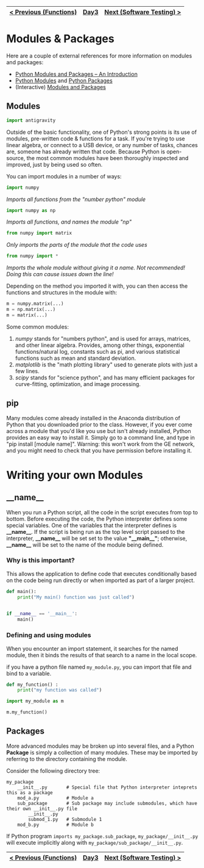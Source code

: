 |[< Previous (Functions)](Functions.md) | [Day3](../README.md)| [Next (Software Testing) >](Testing.md) |
|----|----|----|
# Modules & Packages
Here are a couple of external references for more information on modules and packages:
- [Python Modules and Packages – An Introduction](https://realpython.com/python-modules-packages/)
- [Python Modules](https://www.programiz.com/python-programming/modules) and [Python Packages](https://www.programiz.com/python-programming/package)
- (Interactive) [Modules and Packages](https://www.learnpython.org/en/Modules_and_Packages)


## Modules
```python
import antigravity
```

Outside of the basic functionality, one of Python's strong points is its use of modules,
pre-written code & functions for a task. If you're trying to use linear algebra, or
connect to a USB device, or any number of tasks, chances are, someone has already written
that code. Because Python is open-source, the most common modules have been thoroughly
inspected and improved, just by being used so often.

 You can import modules in a number of ways:

```python
import numpy
```
_Imports all functions from the "number python" module_

```python
import numpy as np
```
_Imports all functions, and names the module "np"_

```python
from numpy import matrix
```
_Only imports the parts of the module that the code uses_
    
```python
from numpy import *
```
_Imports the whole module without giving it a name. *Not recommended!* Doing this can
cause issues down the line!_
    
Depending on the method you imported it with, you can then access the functions and
structures in the module with:

```python
m = numpy.matrix(...)
m = np.matrix(...)
m = matrix(...)
```

Some common modules:
1. _numpy_ stands for "numbers python", and is used for arrays, matrices, and other
linear algebra. Provides, among other things, exponential functions/natural log, 
constants such as pi, and various statistical functions such as mean and standard
deviation.
2. _matplotlib_ is the "math plotting library" used to generate plots with just a few lines.
3. _scipy_ stands for "science python", and has many efficient packages for
curve-fitting, optimization, and image processing.

## pip

Many modules come already installed in the Anaconda distribution of Python that you
downloaded prior to the class. However, if you ever come across a module that you'd
like you use but isn't already installed, Python provides an easy way to install it.
Simply go to a command line, and type in "pip install [module name]". Warning: this
won't work from the GE network, and you might need to check that you have permission
before installing it.

# Writing your own Modules

## \_\_name\_\_

When you run a Python script, all the code in the script executes from top to bottom.
Before executing the code, the Python interpreter defines some special variables.
One of the variables that the interpreter defines is **\_\_name\_\_**. If the script
is being run as the top level script passed to the interpreter, **\_\_name\_\_** will 
be set set to the value **"\_\_main\_\_"**; otherwise, **\_\_name\_\_** will be set to the 
name of the module being defined.


### Why is this important?

This allows the application to define code that executes conditionally based on the
code being run directly or when imported as part of a larger project.

```python
def main():
    print("My main() function was just called")
    

if __name__ == '__main__':
    main()
```


### Defining and using modules

When you encounter an import statement, it searches for the named module, then it binds the results of that 
search to a name in the local scope.

if you have a python file named `my_module.py`, you can import that file and bind to a variable.
```python
def my_function() :
    print("my function was called")
```
```python
import my_module as m

m.my_function()
```

## Packages

More advanced modules may be broken up into several files, and a Python **Package** is simply a collection of 
many modules. These may be imported by referring to the directory containing the module.

Consider the following directory tree:
```
my_package
    __init__.py       # Special file that Python interpreter inteprets this as a package
    mod_a.py          # Module a
    sub_package       # Sub package may include submodules, which have their own __init__.py file
        __init__.py
        submod_1.py   # Submodule 1
    mod_b.py          # Module b
```

If Python program `imports my_package.sub_package`, `my_package/__init__.py` will execute implicitly along
with `my_package/sub_package/__init__.py`. 


|[< Previous (Functions)](Functions.md) | [Day3](../README.md)| [Next (Software Testing) >](Testing.md) |
|----|----|----|
